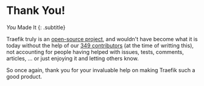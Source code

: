 # Thank You!

_You_ Made It
{: .subtitle}

Traefik truly is an [open-source project](https://github.com/containous/traefik/), and wouldn't have become what it is today without the help of our [349 contributors](https://github.com/containous/traefik/graphs/contributors) (at the time of writting this), not accounting for people having helped with issues, tests, comments, articles, ... or just enjoying it and letting others know.

So once again, thank you for your invaluable help on making Traefik such a good product.



